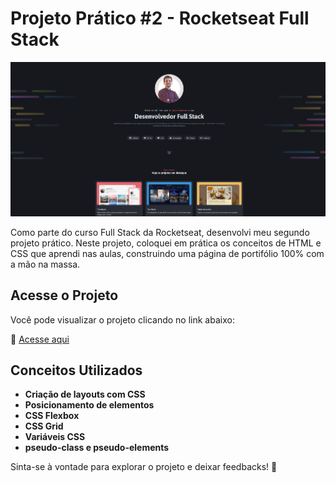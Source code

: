 
# Projeto Prático #2 - Rocketseat Full Stack

![Imagem do Projeto](github/pagina.png)

Como parte do curso Full Stack da Rocketseat, desenvolvi meu segundo projeto prático. Neste projeto, coloquei em prática os conceitos de HTML e CSS que aprendi nas aulas, construindo uma página de portifólio 100% com a mão na massa.

## Acesse o Projeto

Você pode visualizar o projeto clicando no link abaixo:

🔗 [Acesse aqui](https://portifoliopaulohbsf.github.io/RKTSeat_FullStack_D2-Portifolio/)

## Conceitos Utilizados
- **Criação de layouts com CSS**
- **Posicionamento de elementos**
- **CSS Flexbox**
- **CSS Grid**
- **Variáveis CSS**
- **pseudo-class e pseudo-elements**

Sinta-se à vontade para explorar o projeto e deixar feedbacks! 🚀

